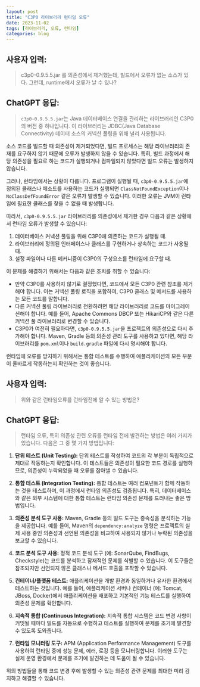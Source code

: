 ```yaml
---
layout: post
title: "C3P0 라이브러리 런타임 오류"
date: 2023-11-02
tags: [라이브러리, 오류, 런타임]
categories: blog
---
```


## 사용자 입력:
> c3p0-0.9.5.5.jar 를 의존성에서 제거했는데, 빌드에서 오류가 없는 소스가 있다. 그런데, runtime에서 오류가 날 수 있나? 

## ChatGPT 응답:
> `c3p0-0.9.5.5.jar`는 Java 데이터베이스 연결을 관리하는 라이브러리인 C3P0의 버전 중 하나입니다. 이 라이브러리는 JDBC(Java Database Connectivity) 데이터 소스의 커넥션 풀링을 위해 널리 사용됩니다.

소스 코드를 빌드할 때 의존성이 제거되었다면, 빌드 프로세스는 해당 라이브러리의 존재를 요구하지 않기 때문에 오류가 발생하지 않을 수 있습니다. 특히, 빌드 과정에서 해당 의존성을 필요로 하는 코드가 실행되거나 컴파일되지 않았다면 빌드 오류는 발생하지 않습니다.

그러나, 런타임에서는 상황이 다릅니다. 프로그램이 실행될 때, `c3p0-0.9.5.5.jar`에 정의된 클래스나 메소드를 사용하는 코드가 실행되면 `ClassNotFoundException`이나 `NoClassDefFoundError` 같은 오류가 발생할 수 있습니다. 이러한 오류는 JVM이 런타임에 필요한 클래스를 찾을 수 없을 때 발생합니다.

따라서, `c3p0-0.9.5.5.jar` 라이브러리를 의존성에서 제거한 경우 다음과 같은 상황에서 런타임 오류가 발생할 수 있습니다:

1. 데이터베이스 커넥션 풀링을 위해 C3P0에 의존하는 코드가 실행될 때.
2. 라이브러리에 정의된 인터페이스나 클래스를 구현하거나 상속하는 코드가 사용될 때.
3. 설정 파일이나 다른 메커니즘이 C3P0의 구성요소를 런타임에 요구할 때.

이 문제를 해결하기 위해서는 다음과 같은 조치를 취할 수 있습니다:

- 만약 C3P0를 사용하지 않기로 결정했다면, 코드에서 모든 C3P0 관련 참조를 제거해야 합니다. 이는 커넥션 풀링 로직을 포함하여, C3P0 클래스 및 메서드를 사용하는 모든 코드를 말합니다.
- 다른 커넥션 풀링 라이브러리로 전환하려면 해당 라이브러리로 코드를 마이그레이션해야 합니다. 예를 들어, Apache Commons DBCP 또는 HikariCP와 같은 다른 커넥션 풀 라이브러리로 변경할 수 있습니다.
- C3P0가 여전히 필요하다면, `c3p0-0.9.5.5.jar`을 프로젝트의 의존성으로 다시 추가해야 합니다. Maven, Gradle 등의 의존성 관리 도구를 사용하고 있다면, 해당 라이브러리를 `pom.xml`이나 `build.gradle` 파일에 다시 명시해야 합니다.

런타임에 오류를 방지하기 위해서는 통합 테스트를 수행하여 애플리케이션의 모든 부분이 올바르게 작동하는지 확인하는 것이 좋습니다.

## 사용자 입력:
> 위와 같은 런타임오류를 런타임전에 알 수 있는 방법은?

## ChatGPT 응답:
> 런타임 오류, 특히 의존성 관련 오류를 런타임 전에 발견하는 방법은 여러 가지가 있습니다. 다음은 그 중 몇 가지 방법입니다:

1. **단위 테스트 (Unit Testing):**
   단위 테스트를 작성하여 코드의 각 부분이 독립적으로 제대로 작동하는지 확인합니다. 이 테스트들은 의존성이 필요한 코드 경로를 실행하므로, 의존성이 누락되었을 때 오류를 잡아낼 수 있습니다.

2. **통합 테스트 (Integration Testing):**
   통합 테스트는 여러 컴포넌트가 함께 작동하는 것을 테스트하며, 이 과정에서 런타임 의존성도 검증됩니다. 특히, 데이터베이스와 같은 외부 시스템에 대한 통합 테스트는 런타임 의존성 문제를 드러내는 좋은 방법입니다.

3. **의존성 분석 도구 사용:**
   Maven, Gradle 등의 빌드 도구는 종속성을 분석하는 기능을 제공합니다. 예를 들어, Maven의 `dependency:analyze` 명령은 프로젝트의 실제 사용 중인 의존성과 선언된 의존성을 비교하여 사용되지 않거나 누락된 의존성을 보고할 수 있습니다.

4. **코드 분석 도구 사용:**
   정적 코드 분석 도구 (예: SonarQube, FindBugs, Checkstyle)는 코드를 분석하고 잠재적인 문제를 식별할 수 있습니다. 이 도구들은 참조되지만 선언되지 않은 클래스나 메서드 호출을 포착할 수 있습니다.

5. **컨테이너/플랫폼 테스트:**
   애플리케이션을 개발 환경과 동일하거나 유사한 환경에서 테스트하는 것입니다. 예를 들어, 애플리케이션 서버나 컨테이너 (예: Tomcat, JBoss, Docker)에서 애플리케이션을 배포하고 기본적인 기능 테스트를 실행하여 의존성 문제를 확인합니다.

6. **지속적 통합 (Continuous Integration):**
   지속적 통합 시스템은 코드 변경 사항이 커밋될 때마다 빌드를 자동으로 수행하고 테스트를 실행하여 문제를 조기에 발견할 수 있도록 도와줍니다.

7. **런타임 모니터링 도구:**
   APM (Application Performance Management) 도구를 사용하여 런타임 중에 성능 문제, 에러, 로깅 등을 모니터링합니다. 이러한 도구는 실제 운영 환경에서 문제를 조기에 발견하는 데 도움이 될 수 있습니다.

위의 방법들을 통해 코드 변경 후에 발생할 수 있는 의존성 관련 문제를 최대한 미리 감지하고 해결할 수 있습니다.

